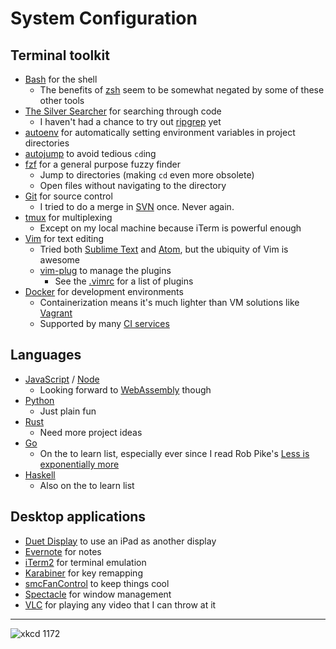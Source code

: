 # System Configuration

## Terminal toolkit
* [Bash](https://www.gnu.org/software/bash/) for the shell
    * The benefits of [zsh](http://www.zsh.org) seem to be somewhat negated by some of these other tools
* [The Silver Searcher](http://geoff.greer.fm/ag/) for searching through code
    * I haven't had a chance to try out [ripgrep](https://github.com/BurntSushi/ripgrep) yet
* [autoenv](https://github.com/kennethreitz/autoenv) for automatically setting environment variables in project directories
* [autojump](https://github.com/wting/autojump) to avoid tedious `cd`ing
* [fzf](https://github.com/junegunn/fzf) for a general purpose fuzzy finder
    * Jump to directories (making `cd` even more obsolete)
    * Open files without navigating to the directory
* [Git](https://git-scm.com) for source control
    * I tried to do a merge in [SVN](https://subversion.apache.org) once. Never again.
* [tmux](https://tmux.github.io) for multiplexing
    * Except on my local machine because iTerm is powerful enough
* [Vim](http://www.vim.org) for text editing
    * Tried both [Sublime Text](https://www.sublimetext.com) and [Atom](https://atom.io), but the ubiquity of Vim is awesome
    * [vim-plug](https://github.com/junegunn/vim-plug) to manage the plugins
        * See the [.vimrc](https://github.com/dguo/dotfiles/blob/master/.vimrc) for a list of plugins
* [Docker](https://www.docker.com) for development environments
    * Containerization means it's much lighter than VM solutions like [Vagrant](https://www.vagrantup.com)
    * Supported by many [CI services](https://en.wikipedia.org/wiki/Comparison_of_continuous_integration_software)

## Languages
* [JavaScript](https://developer.mozilla.org/en-US/docs/Web/JavaScript) / [Node](https://nodejs.org/)
    * Looking forward to [WebAssembly](https://webassembly.github.io) though
* [Python](https://www.python.org)
    *  Just plain fun
* [Rust](https://www.rust-lang.org/)
    * Need more project ideas
* [Go](https://golang.org)
    * On the to learn list, especially ever since I read Rob Pike's [Less is exponentially more](https://commandcenter.blogspot.com/2012/06/less-is-exponentially-more.html)
* [Haskell](https://www.haskell.org)
    * Also on the to learn list

## Desktop applications
* [Duet Display](http://www.duetdisplay.com) to use an iPad as another display
* [Evernote](https://evernote.com) for notes
* [iTerm2](https://www.iterm2.com) for terminal emulation
* [Karabiner](https://github.com/tekezo/Karabiner) for key remapping
* [smcFanControl](https://github.com/hholtmann/smcFanControl) to keep things cool
* [Spectacle](https://www.spectacleapp.com) for window management
* [VLC](http://www.videolan.org/vlc/index.html) for playing any video that I can throw at it

---
![xkcd 1172](http://imgs.xkcd.com/comics/workflow.png)

